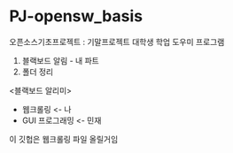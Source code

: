 # PJ-opensw_basis

오픈소스기초프로젝트 : 기말프로젝트
대학생 학업 도우미 프로그램
1) 블랙보드 알림 - 내 파트
2) 폴더 정리

<블랙보드 알리미> 
- 웹크롤링 <- 나
- GUI 프로그래밍 <- 민재

이 깃헙은 웹크롤링 파일 올릴거임
